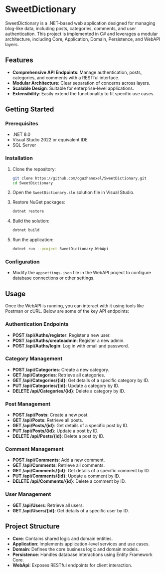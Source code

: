 # SweetDictionary

SweetDictionary is a .NET-based web application designed for managing blog-like data, including posts, categories, comments, and user authentication. This project is implemented in C# and leverages a modular architecture, including Core, Application, Domain, Persistence, and WebAPI layers.

## Features

- **Comprehensive API Endpoints**: Manage authentication, posts, categories, and comments with a RESTful interface.
- **Modular Architecture**: Clear separation of concerns across layers.
- **Scalable Design**: Suitable for enterprise-level applications.
- **Extensibility**: Easily extend the functionality to fit specific use cases.

## Getting Started

### Prerequisites

- .NET 8.0
- Visual Studio 2022 or equivalent IDE
- SQL Server

### Installation

1. Clone the repository:

   ```bash
   git clone https://github.com/oguzhanoxel/SweetDictionary.git
   cd SweetDictionary
   ```

2. Open the `SweetDictionary.sln` solution file in Visual Studio.

3. Restore NuGet packages:

   ```bash
   dotnet restore
   ```

4. Build the solution:

   ```bash
   dotnet build
   ```

5. Run the application:

   ```bash
   dotnet run --project SweetDictionary.WebApi
   ```

### Configuration

- Modify the `appsettings.json` file in the WebAPI project to configure database connections or other settings.

## Usage

Once the WebAPI is running, you can interact with it using tools like Postman or cURL. Below are some of the key API endpoints:

### Authentication Endpoints

- **POST /api/Auths/register**: Register a new user.
- **POST /api/Auths/createadmin**: Register a new admin.
- **POST /api/Auths/login**: Log in with email and password.

### Category Management

- **POST /api/Categories**: Create a new category.
- **GET /api/Categories**: Retrieve all categories.
- **GET /api/Categories/{id}**: Get details of a specific category by ID.
- **PUT /api/Categories/{id}**: Update a category by ID.
- **DELETE /api/Categories/{id}**: Delete a category by ID.

### Post Management

- **POST /api/Posts**: Create a new post.
- **GET /api/Posts**: Retrieve all posts.
- **GET /api/Posts/{id}**: Get details of a specific post by ID.
- **PUT /api/Posts/{id}**: Update a post by ID.
- **DELETE /api/Posts/{id}**: Delete a post by ID.

### Comment Management

- **POST /api/Comments**: Add a new comment.
- **GET /api/Comments**: Retrieve all comments.
- **GET /api/Comments/{id}**: Get details of a specific comment by ID.
- **PUT /api/Comments/{id}**: Update a comment by ID.
- **DELETE /api/Comments/{id}**: Delete a comment by ID.

### User Management

- **GET /api/Users**: Retrieve all users.
- **GET /api/Users/{id}**: Get details of a specific user by ID.

## Project Structure

- **Core**: Contains shared logic and domain entities.
- **Application**: Implements application-level services and use cases.
- **Domain**: Defines the core business logic and domain models.
- **Persistence**: Handles database interactions using Entity Framework Core.
- **WebApi**: Exposes RESTful endpoints for client interaction.
